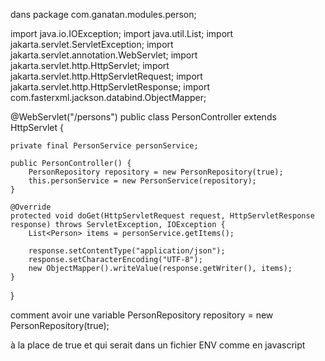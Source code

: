 dans 
package com.ganatan.modules.person;

import java.io.IOException;
import java.util.List;
import jakarta.servlet.ServletException;
import jakarta.servlet.annotation.WebServlet;
import jakarta.servlet.http.HttpServlet;
import jakarta.servlet.http.HttpServletRequest;
import jakarta.servlet.http.HttpServletResponse;
import com.fasterxml.jackson.databind.ObjectMapper;

@WebServlet("/persons")
public class PersonController extends HttpServlet {

    private final PersonService personService;

    public PersonController() {
        PersonRepository repository = new PersonRepository(true);
        this.personService = new PersonService(repository);
    }

    @Override
    protected void doGet(HttpServletRequest request, HttpServletResponse response) throws ServletException, IOException {
    	List<Person> items = personService.getItems();

        response.setContentType("application/json");
        response.setCharacterEncoding("UTF-8");
        new ObjectMapper().writeValue(response.getWriter(), items);
    }
}

comment avoir une variable
        PersonRepository repository = new PersonRepository(true);

à la place de true et qui serait dans un fichier ENV comme en javascript